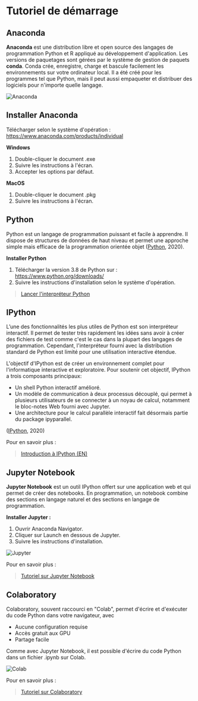 # Tutoriel de démarrage

## Anaconda
**Anaconda** est une distribution libre et open source des langages de programmation Python et R appliqué au développement d'application. Les versions de paquetages sont gérées par le système de gestion de paquets **conda**. Conda crée, enregistre, charge et bascule facilement les environnements sur votre ordinateur local. Il a été créé pour les programmes tel que Python, mais il peut aussi empaqueter et distribuer des logiciels pour n'importe quelle langage.

![Anaconda](https://miro.medium.com/max/1600/1*_ozdDAB9qda1VuNGmw3CDA.png)

## Installer Anaconda

Télécharger selon le système d'opération : https://www.anaconda.com/products/individual

**Windows**
1. Double-cliquer le document .exe
2. Suivre les instructions à l'écran.
3. Accepter les options par défaut.

**MacOS**
1. Double-cliquer le document .pkg
2. Suivre les instructions à l'écran.

## Python
Python est un langage de programmation puissant et facile à apprendre. Il dispose de structures de données de haut niveau et permet une approche simple mais efficace de la programmation orientée objet ([Python](https://docs.python.org/fr/3/tutorial/), 2020).

**Installer Python**
1. Télécharger la version 3.8 de Python sur : https://www.python.org/downloads/
2. Suivre les instructions d'installation selon le système d'opération.

> [Lancer l'interpréteur Python](https://docs.python.org/fr/3/tutorial/interpreter.html#invoking-the-interpreter)

## IPython
L’une des fonctionnalités les plus utiles de Python est son interpréteur interactif. Il permet de tester très rapidement les idées sans avoir à créer des fichiers de test comme c'est le cas dans la plupart des langages de programmation. Cependant, l'interpréteur fourni avec la distribution standard de Python est limité pour une utilisation interactive étendue.

L'objectif d'IPython est de créer un environnement complet pour l'informatique interactive et exploratoire. Pour soutenir cet objectif, IPython a trois composants principaux:
* Un shell Python interactif amélioré.
* Un modèle de communication à deux processus découplé, qui permet à plusieurs utilisateurs de se connecter à un noyau de calcul, notamment le bloc-notes Web fourni avec Jupyter.
* Une architecture pour le calcul parallèle interactif fait désormais partie du package ipyparallel.

([IPython](https://ipython.readthedocs.io/en/stable/overview.html), 2020)

Pour en savoir plus :
> [Introduction à IPython (EN)](https://ipython.readthedocs.io/en/stable/interactive/tutorial.html)

## Jupyter Notebook
**Jupyter Notebook** est un outil IPython offert sur une application web et qui permet de créer des notebooks. En programmation, un notebook combine des sections en langage naturel et des sections en langage de programmation.

**Installer Jupyter :** 
1. Ouvrir Anaconda Navigator.
2. Cliquer sur Launch en dessous de Jupyter.
3. Suivre les instructions d'installation.

![Jupyter](https://miro.medium.com/max/4000/1*CrzFvh-ha0mkhUrA3q786A.png)

Pour en savoir plus :
> [Tutoriel sur Jupyter Notebook](http://python.lecoinduprogrammeur.org/2017/05/07/jupyter-notebook-ecrivez-executer-documentez-et-publiez-votre-code-python/)

## Colaboratory
Colaboratory, souvent raccourci en "Colab", permet d'écrire et d'exécuter du code Python dans votre navigateur, avec 
- Aucune configuration requise
- Accès gratuit aux GPU
- Partage facile

Comme avec Jupyter Notebook, il est possible d'écrire du code Python dans un fichier .ipynb sur Colab. 

![Colab](https://www.tutorialspoint.com/google_colab/images/new_notebook.jpg)

Pour en savoir plus :
> [Tutoriel sur Colaboratory](https://github.com/christinevaluc/faps/blob/master/colab-tutoriel.md)
